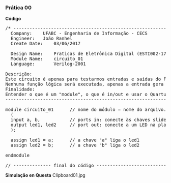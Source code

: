 <h3>Prática 00</h3>

<b>Código</b>
<pre>
/* ----------------------------------------------------------------------------
  Company:    UFABC - Engenharia de Informação - CECS
  Engineer:   João Ranhel  
  Create Date:    03/06/2017 
  
  Design Name:    Praticas de Eletrônica Digital (ESTI002-17)
  Module Name:    circuito_01
  Language:       Verilog-2001
  
Descrição: 
Este circuito é apenas para testarmos entradas e saídas do FPGA.
Nenhuma função lógica será executada, apenas a entrada gera uma saída!
Finalidade:
Entender o que é um "module", o que é in/out e usar o Quartus / Pin-Planner
-----------------------------------------------------------------------------*/

module circuito_01      // nome do módulo = nome do arquivo.v
  (
  input a, b,           // ports in: conecte às chaves sliders
  output led1, led2     // port out: conecte a um LED na placa!
  );
  
  assign led1 = a;      // a chave "a" liga o led1
  assign led2 = b;      // a chave "b" liga o led2
    
endmodule
  
// -------------- final do código --------------------------
</pre>

<b>Simulação en Questa</b>
Clipboard01.jpg

